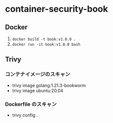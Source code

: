 # container-security-book

## Docker

1. `docker build -t book:v1.0.0 .`
2. `docker run -it book:v1.0.0 bash`

## Trivy

### コンテナイメージのスキャン

- trivy image golang:1.21.3-bookworm
- trivy image ubuntu:20.04

### Dockerfile のスキャン

- trivy config .

